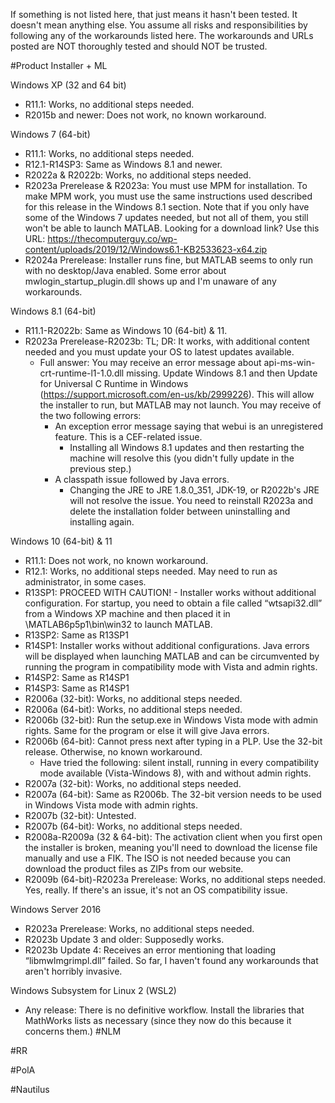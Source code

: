 If something is not listed here, that just means it hasn't been tested. It doesn't mean anything else.
You assume all risks and responsibilities by following any of the workarounds listed here. The workarounds and URLs posted are NOT thoroughly tested and should NOT be trusted.

#Product Installer + ML

Windows XP (32 and 64 bit)
- R11.1: Works, no additional steps needed.
- R2015b and newer: Does not work, no known workaround.

Windows 7 (64-bit)
- R11.1: Works, no additional steps needed.
- R12.1-R14SP3: Same as Windows 8.1 and newer.
- R2022a & R2022b: Works, no additional steps needed.
- R2023a Prerelease & R2023a: You must use MPM for installation. To make MPM work, you must use the same instructions used described for this release in the Windows 8.1 section. Note that if you only have some of the Windows 7 updates needed, but not all of them, you still won't be able to launch MATLAB. Looking for a download link? Use this URL: https://thecomputerguy.co/wp-content/uploads/2019/12/Windows6.1-KB2533623-x64.zip
- R2024a Prerelease: Installer runs fine, but MATLAB seems to only run with no desktop/Java enabled. Some error about mwlogin_startup_plugin.dll shows up and I'm unaware of any workarounds.

Windows 8.1 (64-bit)
- R11.1-R2022b: Same as Windows 10 (64-bit) & 11.
- R2023a Prerelease-R2023b: TL; DR: It works, with additional content needed and you must update your OS to latest updates available. 
    - Full answer: You may receive an error message about api-ms-win-crt-runtime-l1-1.0.dll missing. Update Windows 8.1 and then Update for Universal C Runtime in Windows (https://support.microsoft.com/en-us/kb/2999226). This will allow the installer to run, but MATLAB may not launch. You may receive of the two following errors:
       - An exception error message saying that webui is an unregistered feature. This is a CEF-related issue. 
            - Installing all Windows 8.1 updates and then restarting the machine will resolve this (you didn't fully update in the previous step.)
	    - A classpath issue followed by Java errors.
            - Changing the JRE to JRE 1.8.0_351, JDK-19, or R2022b's JRE will not resolve the issue. You need to reinstall R2023a and delete the installation folder between uninstalling and installing again.

Windows 10 (64-bit) & 11
- R11.1: Does not work, no known workaround.
- R12.1: Works, no additional steps needed. May need to run as administrator, in some cases.
- R13SP1: PROCEED WITH CAUTION! - Installer works without additional configuration. For startup, you need to obtain a file called “wtsapi32.dll” from a Windows XP machine and then placed it in \MATLAB6p5p1\bin\win32 to launch MATLAB.
- R13SP2: Same as R13SP1
- R14SP1: Installer works without additional configurations. Java errors will be displayed when launching MATLAB and can be circumvented by running the program in compatibility mode with Vista and admin rights.
- R14SP2: Same as R14SP1
- R14SP3: Same as R14SP1
- R2006a (32-bit): Works, no additional steps needed.
- R2006a (64-bit): Works, no additional steps needed.
- R2006b (32-bit): Run the setup.exe in Windows Vista mode with admin rights. Same for the program or else it will give Java errors.
- R2006b (64-bit): Cannot press next after typing in a PLP. Use the 32-bit release. Otherwise, no known workaround.
    - Have tried the following: silent install, running in every compatibility mode available (Vista-Windows 8), with and without admin rights.
- R2007a (32-bit): Works, no additional steps needed.
- R2007a (64-bit): Same as R2006b. The 32-bit version needs to be used in Windows Vista mode with admin rights.
- R2007b (32-bit): Untested.
- R2007b (64-bit): Works, no additional steps needed.
- R2008a-R2009a (32 & 64-bit): The activation client when you first open the installer is broken, meaning you'll need to download the license file manually and use a FIK. The ISO is not needed because you can download the product files as ZIPs from our website.
- R2009b (64-bit)-R2023a Prerelease: Works, no additional steps needed. Yes, really. If there's an issue, it's not an OS compatibility issue.

Windows Server 2016
- R2023a Prerelease: Works, no additional steps needed.
- R2023b Update 3 and older: Supposedly works.
- R2023b Update 4: Receives an error mentioning that loading “libmwlmgrimpl.dll” failed. So far, I haven't found any workarounds that aren't horribly invasive.

Windows Subsystem for Linux 2 (WSL2)
- Any release: There is no definitive workflow. Install the libraries that MathWorks lists as necessary (since they now do this because it concerns them.)
#NLM

#RR

#PolA

#Nautilus
